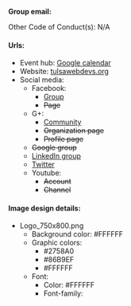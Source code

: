 **Group email:** 

Other Code of Conduct(s): N/A

#### Urls:
  - Event hub: [Google calendar]( https://calendar.google.com/calendar/embed?src=hablm4p7eoaknvtugr91o11sv4@group.calendar.google.com)
  - Website: [tulsawebdevs.org](http://tulsawebdevs.org/)
  - Social media:
    - Facebook:
      - [Group](https://www.facebook.com/groups/199713962534/)
      - ~~Page~~
    - G+:
      - [Community](  https://plus.google.com/u/0/communities/105329276617610687480)
      - ~~Organization page~~
      - ~~Profile page~~
    - ~~Google group~~
    - [LinkedIn group]( https://www.linkedin.com/groups/4064077/profile)
    - [Twitter](https://twitter.com/tulsawebdevs)
    - Youtube:
      - ~~Account~~
      - ~~Channel~~

#### Image design details:
- Logo_750x800.png
  - Background color: #FFFFFF
  - Graphic colors:
    - #2758A0
    - #86B9EF
    - #FFFFFF
  - Font:
    - Color: #FFFFFF
    - Font-family:
